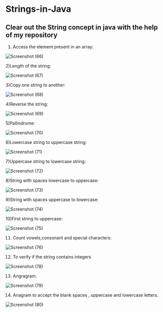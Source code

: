 # Strings-in-Java
Clear out the String concept in java with the help of my repository
----------------------------------------------------------------------------------------------------------------------------------------------------------------
1) Access the element present in an array:

![Screenshot (66)](https://user-images.githubusercontent.com/107561275/222918640-0b8862df-b160-42aa-92cd-fcb644391f0f.png)

2)Length of the string:

![Screenshot (67)](https://user-images.githubusercontent.com/107561275/222920646-569d38f7-aad8-486d-a8dd-9255b2430dfd.png)

3)Copy one string to another:

![Screenshot (68)](https://user-images.githubusercontent.com/107561275/222921868-590cdb8f-463f-44a3-a96b-6c5b2b6feb5d.png)

4)Reverse the string:

![Screenshot (69)](https://user-images.githubusercontent.com/107561275/222922603-ea266823-55ea-47b2-9ed5-2d944299ad09.png)

5)Pallindrome:

![Screenshot (70)](https://user-images.githubusercontent.com/107561275/222923860-797ef47e-9b3b-43f9-a23c-dd462c97bd5c.png)

6)Lowercase string to uppercase string:

![Screenshot (71)](https://user-images.githubusercontent.com/107561275/222944646-db8bc7a1-380e-4583-bd97-d1c4bef2c14a.png)

7)Uppercase string to lowercase string:

![Screenshot (72)](https://user-images.githubusercontent.com/107561275/222944884-e378ed61-2a62-45b8-a6f9-44f01cee0481.png)

8)String with spaces lowercase to uppercase:

![Screenshot (73)](https://user-images.githubusercontent.com/107561275/222946130-c18c8d49-baaf-4515-a976-3a111ebf3b6b.png)

9)String with spaces uppercase to lowercase:

![Screenshot (74)](https://user-images.githubusercontent.com/107561275/222946295-c505bdf9-4c22-4164-af0c-0d8c6fb82fd6.png)

10)First string to uppercase:

![Screenshot (75)](https://user-images.githubusercontent.com/107561275/222949721-5c1dbb9a-7ada-4c3c-bf45-24cdada08f76.png)

11) Count vowels,consonant and special characters:

![Screenshot (76)](https://user-images.githubusercontent.com/107561275/222973829-382e02ef-09f4-47fb-9c18-c62e16b6c61c.png)

12) To verify if the string contains integers

![Screenshot (78)](https://user-images.githubusercontent.com/107561275/224623007-f49203d6-9234-4b33-a19c-d72a3a24dee5.png)

13) Angragram.

![Screenshot (79)](https://user-images.githubusercontent.com/107561275/224723089-37184411-2399-43c4-878c-064e5e34861d.png)

14) Anagram to accept the blank spaces , uppercase and lowercase letters.

![Screenshot (80)](https://user-images.githubusercontent.com/107561275/224733463-de41ad03-f95c-45c7-aadd-fe46cfaa6865.png)


